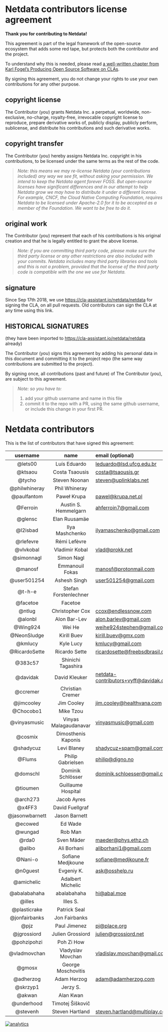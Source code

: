 <!--
SPDX-License-Identifier: GPL-3.0-or-later
-->

# Netdata contributors license agreement

**Thank you for contributing to Netdata!**

This agreement is part of the legal framework of the open-source ecosystem
that adds some red tape, but protects both the contributor and the project.

To understand why this is needed, please read [a well-written chapter from
Karl Fogel’s Producing Open Source Software on CLAs](https://producingoss.com/en/copyright-assignment.html).

By signing this agreement, you do not change your rights to use your own
contributions for any other purpose.

## copyright license

The Contributor (_you_) grants Netdata Inc. a perpetual, worldwide, non-exclusive,
no-charge, royalty-free, irrevocable copyright license to reproduce,
prepare derivative works of, publicly display, publicly perform, sublicense,
and distribute his contributions and such derivative works.

## copyright transfer

The Contributor (_you_) hereby assigns Netdata Inc. copyright in his
contributions, to be licensed under the same terms as the rest of the code.

> _Note: this means we may re-license Netdata (your contributions included)
> any way we see fit, without asking your permission. 
> We intend to keep the Netdata agent forever FOSS.
> But open-source licenses have significant differences and in our attempt to
> help Netdata grow we may have to distribute it under a different license.
> For example, CNCF, the Cloud Native Computing Foundation, requires Netdata
> to be licensed under Apache-2.0 for it to be accepted as a member of the
> Foundation. We want to be free to do it._

## original work

The Contributor (_you_) represent that each of his contributions is his
original creation and that he is legally entitled to grant the above license.

> _Note: if you are committing third party code, please make sure the third party
> license or any other restrictions are also included with your commits.
> Netdata includes many third party libraries and tools and this is not a
> problem, provided that the license of the third party code is compatible with
> the one we use for Netdata._

## signature

Since Sep 17th 2018, we use <https://cla-assistant.io/netdata/netdata> for signing the CLA, on all pull requests.
Old contributors can sign the CLA at any time using this link.

## HISTORICAL SIGNATURES

(they have been imported to <https://cla-assistant.io/netdata/netdata> already)

The Contributor (_you_) signs this agreement by adding his personal data in
this document and committing it to the project repo
(the same way contributions are submitted to the project).

By signing once, all contributions (past and future) of The Contributor (_you_),
are subject to this agreement.

> _Note: so you have to:_
>
> 1.  add your github username and name in this file
> 2.  commit it to the repo with a PR, using the same github username, or include this change in your first PR.

# Netdata contributors

This is the list of contributors that have signed this agreement:

|username|name|email (optional)|
|:------:|:--:|:---------------|
|@lets00|Luís Eduardo|leduardo@lsd.ufcg.edu.br|
|@ktsaou|Costa Tsaousis|costa@tsaousis.gr|
|@tycho|Steven Noonan|steven@uplinklabs.net|
|@philwhineray|Phil Whineray||
|@paulfantom|Paweł Krupa|pawel@krupa.net.pl|
|@Ferroin|Austin S. Hemmelgarn|ahferroin7@gmail.com|
|@glensc|Elan Ruusamäe||
|@l2isbad|Ilya Mashchenko|ilyamaschenko@gmail.com|
|@rlefevre|Rémi Lefèvre||
|@vlvkobal|Vladimir Kobal|vlad@prokk.net|
|@simonnagl|Simon Nagl||
|@manosf|Emmanouil Fokas|manosf@protonmail.com|
|@user501254|Ashesh Singh|user501254@gmail.com|
|@t-h-e|Stefan Forstenlechner||
|@facetoe|Facetoe||
|@ntlug|Christopher Cox|ccox@endlessnow.com|
|@alonbl|Alon Bar-Lev|alon.barlev@gmail.com|
|@Wing924|Wei He|weihe924stephen@gmail.com|
|@NeonSludge|Kirill Buev|kirill.buev@gmx.com|
|@kmlucy|Kyle Lucy|kmlucy@gmail.com|
|@RicardoSette|Ricardo Sette|ricardosette@freebsdbrasil.com.br|
|@383c57|Shinichi Tagashira||
|@davidak|David Kleuker|netdata-contributors+vyff@davidak.de|
|@ccremer|Christian Cremer||
|@jimcooley|Jim Cooley|jim.cooley@healthvana.com|
|@Chocobo1|Mike Tzou||
|@vinyasmusic|Vinyas Malagaudanavar|vinyasmusic@gmail.com|
|@cosmix|Dimosthenis Kaponis||
|@shadycuz|Levi Blaney|shadycuz+spam@gmail.com|
|@Flums|Philip Gabrielsen|philip@digno.no|
|@domschl|Dominik Schlösser|dominik.schloesser@gmail.com|
|@tioumen|Guillaume Hospital||
|@arch273|Jacob Ayres||
|@x4FF3|David Fuellgraf||
|@jasonwbarnett|Jason Barnett||
|@ecowed|Ed Wade||
|@wungad|Rob Man||
|@rda0|Sven Mäder|maeder@phys.ethz.ch|
|@alibo|Ali Borhani|aliborhani1@gmail.com|
|@Nani-o|Sofiane Medjkoune|sofiane@medjkoune.fr|
|@n0guest|Evgeniy K.|ask@osshelp.ru|
|@amichelic|Adalbert Michelic||
|@abalabahaha|abalabahaha|hi@abal.moe|
|@illes|Illes S.||
|@plasticrake|Patrick Seal||
|@jonfairbanks|Jon Fairbanks||
|@pjz|Paul Jimenez|pj@place.org|
|@jgrossiord|Julien Grossiord|julien@grossiord.net|
|@pohzipohzi|Poh Zi How||
|@vladmovchan|Vladyslav Movchan|vladislav.movchan@gmail.com|
|@gmosx|George Moschovitis||
|@adherzog|Adam Herzog|adam@adamherzog.com|
|@skrzyp1|Jerzy S.||
|@akwan|Alan Kwan||
|@underhood|Timotej Šiškovič||
|@stevenh|Steven Hartland|steven.hartland@multiplay.co.uk|

[![analytics](https://www.google-analytics.com/collect?v=1&aip=1&t=pageview&_s=1&ds=github&dr=https%3A%2F%2Fgithub.com%2Fnetdata%2Fnetdata&dl=https%3A%2F%2Fmy-netdata.io%2Fgithub%2FCONTRIBUTORS&_u=MAC~&cid=5792dfd7-8dc4-476b-af31-da2fdb9f93d2&tid=UA-64295674-3)](<>)
